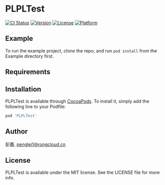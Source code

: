# PLPLTest

[![CI Status](https://img.shields.io/travis/彭蕾/PLPLTest.svg?style=flat)](https://travis-ci.org/彭蕾/PLPLTest)
[![Version](https://img.shields.io/cocoapods/v/PLPLTest.svg?style=flat)](https://cocoapods.org/pods/PLPLTest)
[![License](https://img.shields.io/cocoapods/l/PLPLTest.svg?style=flat)](https://cocoapods.org/pods/PLPLTest)
[![Platform](https://img.shields.io/cocoapods/p/PLPLTest.svg?style=flat)](https://cocoapods.org/pods/PLPLTest)

## Example

To run the example project, clone the repo, and run `pod install` from the Example directory first.

## Requirements

## Installation

PLPLTest is available through [CocoaPods](https://cocoapods.org). To install
it, simply add the following line to your Podfile:

```ruby
pod 'PLPLTest'
```

## Author

彭蕾, penglei1@rongcloud.cn

## License

PLPLTest is available under the MIT license. See the LICENSE file for more info.
